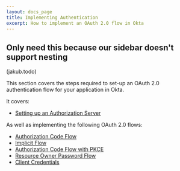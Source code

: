 ```yaml
---
layout: docs_page
title: Implementing Authentication
excerpt: How to implement an OAuth 2.0 flow in Okta
---
```


## Only need this because our sidebar doesn't support nesting

(jakub.todo)

This section covers the steps required to set-up an OAuth 2.0 authentication flow for your application in Okta. 

It covers:

* [Setting up an Authorization Server](set-up-authz-server)

As well as implementing the following OAuth 2.0 flows: 

* [Authorization Code Flow](auth-code)
* [Implicit Flow](implicit)
* [Authorization Code Flow with PKCE](auth-code-pkce)
* [Resource Owner Password Flow](password)
* [Client Credentials](client-creds)